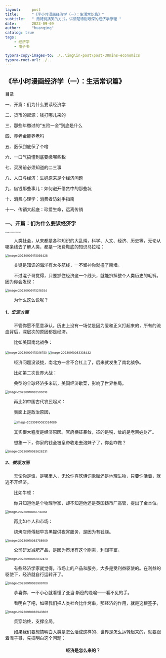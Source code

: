 ```yaml
---
layout:     post
title:      "《半小时漫画经济学（一）：生活常识篇》"
subtitle:   " 用特别搞笑的方式，讲清楚特别艰深的经济学原理 "
date:       2023-09-09
author:     "huanqing"
catalog: true
tags:
    - 经济学
    - 电子书

typora-copy-images-to: ./..\img\in-post\post-30mins-economics
typora-root-url: ./..
---
```




## 《半小时漫画经济学（一）：生活常识篇》

目录

一、开篇：们为什么要读经济学

二、货币的起源：钱打哪儿来的

三、那些年缴过的“五险一金”到底是什么

四、养老金能养老吗

五、医保到底保了个啥

六、一口气搞懂到底要缴哪些税

七、买房前必须知道的二三事

八、人口与经济：生娃原来是个经济问题

九、借钱那些事儿：如何避开借贷中的那些坑

十、消费心理学：消费者防剁手指南

十一、传销大起底：珍爱生命，远离传销



### 一、开篇：们为什么要读经济学

<img src="/img/in-post/post-30mins-economics/image-20230909174920467.png" alt="image-20230909174920467" style="zoom: 25%;" />

&emsp;&emsp;人类社会，从来都是各种知识的大乱炖，科学、人文、经济、历史等，无论从哪条线去了解人类，都是一场费鞋底的知识马拉松：

<img src="/img/in-post/post-30mins-economics/image-20230909175056428.png" alt="image-20230909175056428" style="zoom:67%;" />

&emsp;&emsp;关键是知识的海洋有太多航线，一不留神你就撞了南墙。

&emsp;&emsp;不过混子哥觉得，只要抓住经济这一个线头，就能扒掉整个人类历史的毛裤。因为你会发现：

<img src="/img/in-post/post-30mins-economics/image-20230909175218354.png" alt="image-20230909175218354" style="zoom:67%;" />

&emsp;&emsp;为什么这么说呢？

#####         1、宏观方面

&emsp;&emsp;不管你愿不愿意承认，历史上没有一场仗是因为爱和正义打起来的，所有的流血背后，深层次的原因都是经济。

&emsp;&emsp;比如美国南北战争：

<img src="/img/in-post/post-30mins-economics/image-20230909175316750.png" alt="image-20230909175316750" style="zoom:67%;" />

<img src="/img/in-post/post-30mins-economics/image-20230910083338432.png" alt="image-20230910083338432" style="zoom:67%;" />

&emsp;&emsp;经济问题没谈拢，南北方一言不合杠上了，后来就发生了南北战争。

&emsp;&emsp;比如第二次世界大战：

&emsp;&emsp;典型的全球经济多米诺，美国经济歇菜，影响了世界格局。

<img src="/img/in-post/post-30mins-economics/image-20230910083506518.png" alt="image-20230910083506518" style="zoom:67%;" />

&emsp;&emsp;再比如中国古代农民起义：

&emsp;&emsp;表面上是政治原因，

&emsp;&emsp;<img src="/img/in-post/post-30mins-economics/image-20230910083534089.png" alt="image-20230910083534089" style="zoom:67%;" />

&emsp;&emsp;其实很大程度是经济原因。官府横征暴敛，征的是税，敛的是老百姓财产。

&emsp;&emsp;想象一下，你家的钱全被皇帝收走去泡妹子了，你会咋做？

<img src="/img/in-post/post-30mins-economics/image-20230910083628231.png" alt="image-20230910083628231" style="zoom:67%;" />

#####         2、微观方面

&emsp;&emsp;无论你是谁，是哪里人，无论你喜欢诗词歌赋还是地理生物，只要你活着，就逃不开经济。

&emsp;&emsp;比如牛顿：

&emsp;&emsp;你只知道他是个物理学家，却不知道他还是英国铸币厂高管，提出了金本位。

<img src="/img/in-post/post-30mins-economics/image-20230910083730351.png" alt="image-20230910083730351" style="zoom:67%;" />

&emsp;&emsp;再比如个人和市场：

&emsp;&emsp;烧烤店师傅起早贪黑提供夜宵服务，是因为有钱赚。

<img src="/img/in-post/post-30mins-economics/image-20230910083758909.png" alt="image-20230910083758909" style="zoom:67%;" />

&emsp;&emsp;公司研发减肥产品，是因为市场有这个刚需，利润丰富。

<img src="/img/in-post/post-30mins-economics/image-20230910083832470.png" alt="image-20230910083832470" style="zoom:67%;" />

&emsp;&emsp;有些经济学家就觉得，市场上的产品和服务，大多是受利益驱使的。在利益的驱使下，经济就自行运转开了。

<img src="/img/in-post/post-30mins-economics/image-20230910083909700.png" alt="image-20230910083909700" style="zoom:67%;" />

&emsp;&emsp;恭喜你，一不小心就看懂了亚当·斯密的隐喻——看不见的手。

&emsp;&emsp;看明白了吧，如果我们把人类社会比作烤串，那经济的作用，就是这根签子，

<img src="/img/in-post/post-30mins-economics/image-20230910083943802.png" alt="image-20230910083943802" style="zoom:67%;" />

&emsp;&emsp;贯穿始终，支撑全局。

&emsp;&emsp;如果我们要想搞明白人类是怎么活成这样的、世界是怎么运转起来的，就要跟着混子哥，先搞明白这个问题：

#### <center>经济是怎么来的？</center>

&emsp;&emsp;

&emsp;&emsp;

&emsp;&emsp;

&emsp;&emsp;

&emsp;&emsp;

&emsp;&emsp;

&emsp;&emsp;

&emsp;&emsp;

















